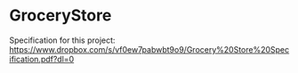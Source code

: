 # GroceryStore

Specification for this project: https://www.dropbox.com/s/vf0ew7pabwbt9o9/Grocery%20Store%20Specification.pdf?dl=0


